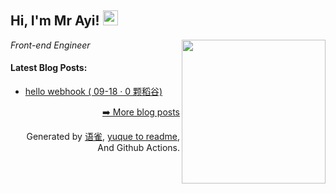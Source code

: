 <h2>Hi, I'm Mr Ayi! <img src="https://github.githubassets.com/images/mona-whisper.gif" height="24" /></h2>
<img align='right' src="https://media.giphy.com/media/836HiJc7pgzy8iNXCn/giphy.gif" width="230" />
<p><em>Front-end Engineer </em>

<h4> Latest Blog Posts: </h4>

  - [hello webhook ( 09-18 · 0 颗稻谷)](https://yuque.com/bordon/blog/ny150b)


<p align="right"><a href="https://www.yuque.com/bordon/blog">➡️ More blog posts</a></p>
<p align="right">
  Generated by
  <a href="https://www.yuque.com">语雀</a>,
  <a href="https://github.com/marketplace/actions/yuque-to-readme">yuque to readme</a>,
  And Github Actions.
</p>
